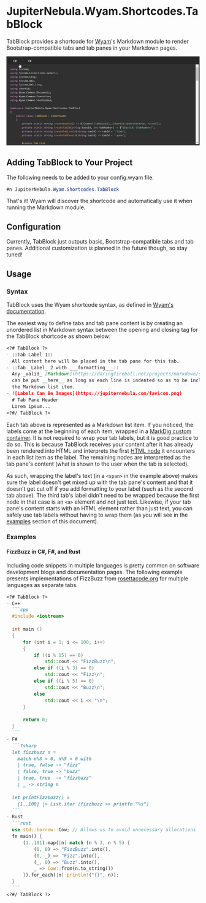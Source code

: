 ﻿JupiterNebula.Wyam.Shortcodes.TabBlock
======================================

TabBlock provides a shortcode for [Wyam](https://wyam.io)'s Markdown module
to render Bootstrap-compatible tabs and tab panes in your Markdown pages.

![Output Demonstration](/assets/TabBlock/demo.gif)

## Adding TabBlock to Your Project

The following needs to be added to your config.wyam file:
```csharp
#n JupiterNebula.Wyam.Shortcodes.TabBlock
```

That's it! Wyam will discover the shortcode and automatically use it
when running the Markdown module.

## Configuration

Currently, TabBlock just outputs basic, Bootstrap-compatible tabs and
tab panes. Additional customization _is_ planned in the future though, so stay tuned!

## Usage

### Syntax

TabBlock uses the Wyam shortcode syntax, as defined in 
[Wyam's documentation](https://wyam.io/docs/concepts/shortcodes).

The easiest way to define tabs and tab pane content is by creating an unordered
list in Markdown syntax between the opening and closing tag for the TabBlock
shortcode as shown below:

```markdown
<?# TabBlock ?>
- ::Tab Label 1::
  All content here will be placed in the tab pane for this tab.
- ::Tab _Label_ 2 with ___formatting___::
  Any _valid_ [Markdown](https://daringfireball.net/projects/markdown/syntax)
  can be put __here__ as long as each line is indented so as to be included in
  the Markdown list item.
- ![Labels Can Be Images](https://jupiternebula.com/favicon.png)
  # Tab Pane Header
  Lorem ipsum...
<?#/ TabBlock ?>
```

Each tab above is represented as a Markdown list item. If you noticed, the
labels come at the beginning of each item, wrapped in a
[MarkDig custom container](https://github.com/lunet-io/markdig/blob/master/src/Markdig.Tests/Specs/CustomContainerSpecs.md).
It is not required to wrap your tab labels, but it is good practice to do so.
This is because TabBlock receives your content after it has already been rendered into HTML and
interprets the first [HTML node](https://softwareengineering.stackexchange.com/a/264481)
it encounters in each list item as the label. The remaining nodes are interpretted as
the tab pane's content (what is shown to the user when the tab is selected).

As such, wrapping the label's text (in a `<span>` in the example above) makes sure the label
doesn't get mixed up with the tab pane's content and that it doesn't get cut off if
you add formatting to your label (such as the second tab above). The third tab's label
didn't need to be wrapped because the first node in that case is an `<a>` element and not just text.
Likewise, if your tab pane's content starts with an HTML element rather than just text, you
can safely use tab labels without having to wrap them (as you will see in the 
[examples](#Examples) section of this document).

### Examples

#### FizzBuzz in C#, F#, and Rust

Including code snippets in multiple languages is pretty common on software development blogs
and documentation pages. The following example presents implementations of FizzBuzz
from [rosettacode.org](https://rosettacode.org/wiki/FizzBuzz) for multiple languages
as separate tabs. 
````markdown
<?# TabBlock ?>
- C++
  ```cpp
  #include <iostream>
 
  int main ()
  {
      for (int i = 1; i <= 100; i++) 
      {
          if ((i % 15) == 0)
              std::cout << "FizzBuzz\n";
          else if ((i % 3) == 0)
              std::cout << "Fizz\n";
          else if ((i % 5) == 0)
              std::cout << "Buzz\n";
          else
              std::cout << i << "\n";
      }

      return 0;
  }
  ```
- F#
  ```fsharp
  let fizzbuzz n =
    match n%3 = 0, n%5 = 0 with
    | true, false -> "fizz"
    | false, true -> "buzz"
    | true, true  -> "fizzbuzz"
    | _ -> string n
 
  let printFizzbuzz() =
    [1..100] |> List.iter (fizzbuzz >> printfn "%s")
  ```
- Rust
  ```rust
  use std::borrow::Cow; // Allows us to avoid unnecessary allocations
  fn main() {
      (1..101).map(|n| match (n % 3, n % 5) {
          (0, 0) => "FizzBuzz".into(),
          (0, _) => "Fizz".into(),
          (_, 0) => "Buzz".into(),
          _ => Cow::from(n.to_string())
      }).for_each(|n| println!("{}", n));
  }
  ```
<?#/ TabBlock ?>
````